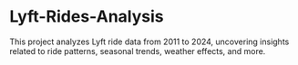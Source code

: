 # Lyft-Rides-Analysis
This project analyzes Lyft ride data from 2011 to 2024, uncovering insights related to ride patterns, seasonal trends, weather effects, and more.
